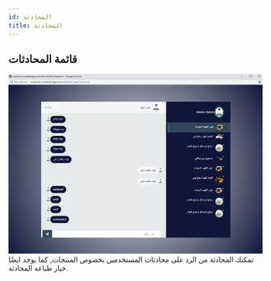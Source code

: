 ```yaml
---
id: المحادثة
title: المحادثة 
---
```

## قائمة المحادثات
<img src='../imgs/chat.png'/>
تمكنك المحادثة من الرد على محادثات المستخدمين بخصوص المنتجات, كما يوجد ايضًا خيار طباعة المحادثة.